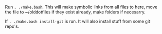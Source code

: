 Run `. ./make.bash`. This will make symbolic links from all files to here, 
move the file to ~/olddotfiles if they exist already, make folders if necesarry.

If `. ./make.bash install-git` is run. It will also install stuff from some 
git repo's. 

